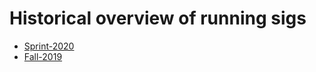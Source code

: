 # Historical overview of running sigs
 - [Sprint-2020](proposals/2020-spring/running-sigs.md)
 - [Fall-2019](proposals/2019-fall/running-sigs.md)

